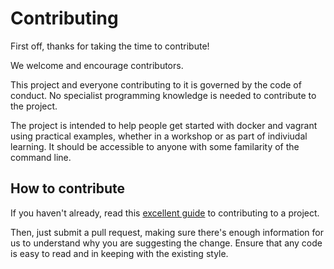 # Contributing

First off, thanks for taking the time to contribute! 

We welcome and encourage contributors.

This project and everyone contributing to it is governed by the code of conduct. No specialist programming knowledge is needed to contribute to the project.

The project is intended to help people get started with docker and vagrant using practical examples, whether in a workshop or as part of indiviudal learning. It should be accessible to anyone with some familarity of the command line.

## How to contribute

If you haven't already, read this [excellent guide](https://akrabat.com/the-beginners-guide-to-contributing-to-a-github-project/) to contributing to a project.

Then, just submit a pull request, making sure there's enough information for us to understand why you are suggesting the change. Ensure that any code is easy to read and in keeping with the existing style.
